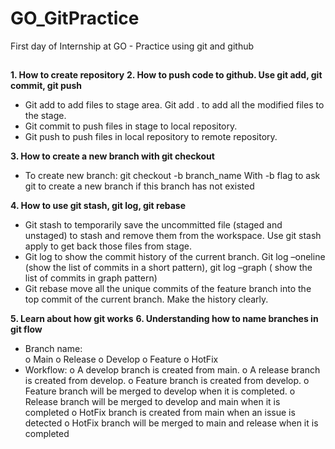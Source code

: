 # GO_GitPractice
First day of Internship at GO - Practice using git and github

##
**1.	How to create repository**
**2.	How to push code to github. Use git add, git commit, git push**
-	Git add <some files> to add files to stage area. Git add . to add all the modified files to the stage.
-	Git commit to push files in stage to local repository.
-	Git push to push files in local repository to remote repository.

 
**3.	How to create a new branch with git checkout**
-	To create new branch: git checkout -b branch_name
With -b flag to ask git to create a new branch if this branch has not existed

**4.	How to use git stash, git log, git rebase**
-	Git stash to temporarily save the uncommitted file (staged and unstaged) to stash and remove them from the workspace. Use git stash apply to get back those files from stage.
-	Git log to show the commit history of the current branch. Git log –oneline (show the list of commits in a short pattern), git log –graph ( show the list of commits in graph pattern)
-	Git rebase move all the unique commits of the feature branch into the top commit of the current branch. Make the history clearly.
  
**5.	Learn about how git works**
**6.	Understanding how to name branches in git flow**
-	Branch name:  
o	Main
o	Release
o	Develop
o	Feature
o	HotFix
-	Workflow:
o	A develop branch is created from main.
o	A release branch is created from develop.
o	Feature branch is created from develop.
o	Feature branch will be merged to develop when it is completed.
o	Release branch will be merged to develop and main when it is completed
o	HotFix branch is created from main when an issue is detected
o	HotFix branch will be merged to main and release when it is completed
